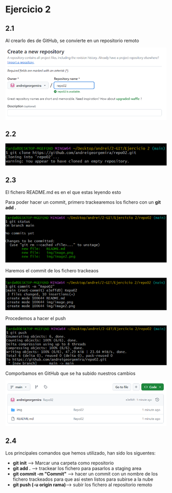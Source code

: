 # Ejercicio 2

## 2.1
Al crearlo des de GitHub, se convierte en un repositorio remoto

![alt text](img/image.png)

## 2.2

![alt text](img/image2.png)

## 2.3
El fichero README.md es en el que estas leyendo esto

Para poder hacer un commit, primero trackearemos los fichero con un **git add .** 

![alt text](img/image3.png)

Haremos el commit de los fichero trackeaos

![alt text](img/image4.png)

Procedemos a hacer el push

![alt text](img/image5.png)

Comporbamos en GitHub que se ha subido nuestros cambios

![alt text](img/image6.png)

## 2.4

Los principales comandos que hemos utilizado, han sido los siguentes:
- **git init** --> Marcar una carpeta como repositorio
- **git add .** --> trackear los fichero para pasarlos a staging area
- **git commit -m "Commit"** --> hacer un commit con un nombre de los fichero trackeados para que asi esten listos para subirse a la nube
- **git push (-u origin rama)**--> subir los fichero al repositorio remoto